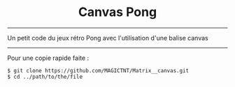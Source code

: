 <h1 align="center">Canvas Pong</h1>

***

<p align="left">
  Un petit code du jeux rétro Pong avec l'utilisation d'une balise canvas

***
Pour une copie rapide faite :
</p>

```
$ git clone https://github.com/MAGICTNT/Matrix__canvas.git
$ cd ../path/to/the/file
```
